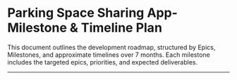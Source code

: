 # Parking Space Sharing App- Milestone & Timeline Plan

This document outlines the development roadmap, structured by Epics, Milestones, and approximate timelines over 7 months. Each milestone includes the targeted epics, priorities, and expected deliverables.

---